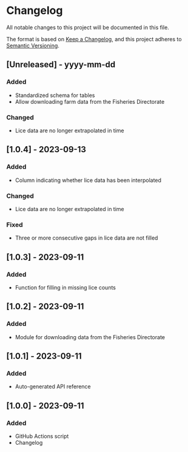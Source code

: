 # Changelog

All notable changes to this project will be documented in this file.

The format is based on [Keep a Changelog](https://keepachangelog.com/en/1.0.0/),
and this project adheres to [Semantic Versioning](https://semver.org/spec/v2.0.0.html).

## [Unreleased] - yyyy-mm-dd

### Added
- Standardized schema for tables
- Allow downloading farm data from the Fisheries Directorate

### Changed
- Lice data are no longer extrapolated in time


## [1.0.4] - 2023-09-13

### Added
- Column indicating whether lice data has been interpolated

### Changed
- Lice data are no longer extrapolated in time

### Fixed
- Three or more consecutive gaps in lice data are not filled


## [1.0.3] - 2023-09-11

### Added
- Function for filling in missing lice counts


## [1.0.2] - 2023-09-11

### Added
- Module for downloading data from the Fisheries Directorate


## [1.0.1] - 2023-09-11

### Added
- Auto-generated API reference


## [1.0.0] - 2023-09-11

### Added
- GitHub Actions script
- Changelog
